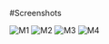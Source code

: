 #Screenshots

![M1](https://github.com/nencym24/Movies_App/assets/120076296/fcacf9d9-7aee-4ba2-ba63-72898a9baeb7)
![M2](https://github.com/nencym24/Movies_App/assets/120076296/a4fd7a03-8587-4187-afd4-9c75fdd1c9cc)
![M3](https://github.com/nencym24/Movies_App/assets/120076296/7832293a-6e40-446a-8ab8-875915948bc2)
![M4](https://github.com/nencym24/Movies_App/assets/120076296/17528eb1-b64a-4005-8d22-cac6fb9e9074)
